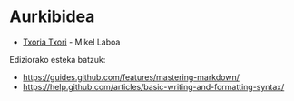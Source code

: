 # Aurkibidea

* [Txoria Txori](T/TxoriaTxori.md) - Mikel Laboa



Ediziorako esteka batzuk:

* https://guides.github.com/features/mastering-markdown/
* https://help.github.com/articles/basic-writing-and-formatting-syntax/

